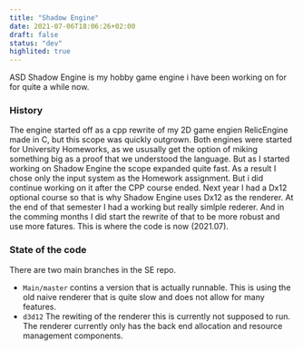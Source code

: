 ```yaml
---
title: "Shadow Engine"
date: 2021-07-06T18:06:26+02:00
draft: false
status: "dev"
highlited: true
---
```

ASD
Shadow Engine is my hobby game engine i have been working on for for quite a while now.

### History
The engine started off as a cpp rewrite of my 2D game engien RelicEngine made in C, but this scope was quickly outgrown. Both engines were started for University Homeworks, as we ususally get the option of miking something big as a proof that we understood the language. But as I started working on Shadow Engine the scope expanded quite fast. As a result I chose only the input system as the Homework assignment. But i did continue working on it after the CPP course ended. Next year I had a Dx12 optional course so that is why Shadow Engine uses Dx12 as the renderer. At the end of that semester I had a working but really simlple rederer. And in the comming months I did start the rewrite of that to be more robust and use more fatures. This is where the code is now (2021.07).

### State of the code
There are two main branches in the SE repo. 
 - ``Main/master`` contins a version that is actually runnable. This is using the old naive renderer that is quite slow and does not allow for many features.
 - ``d3d12`` The rewiting of the renderer this is currently not supposed to run. The renderer currently only has the back end allocation and resource management components.